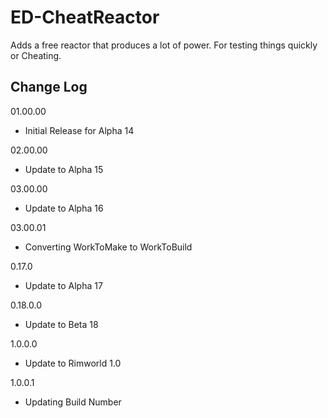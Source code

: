 # ED-CheatReactor
Adds a free reactor that produces a lot of power. For testing things quickly or Cheating.

## Change Log

01.00.00
 * Initial Release for Alpha 14

02.00.00
 * Update to Alpha 15

03.00.00
 * Update to Alpha 16

03.00.01
 * Converting WorkToMake to WorkToBuild

0.17.0
 * Update to Alpha 17

0.18.0.0
 * Update to Beta 18

1.0.0.0
 * Update to Rimworld 1.0
 
1.0.0.1
 * Updating Build Number